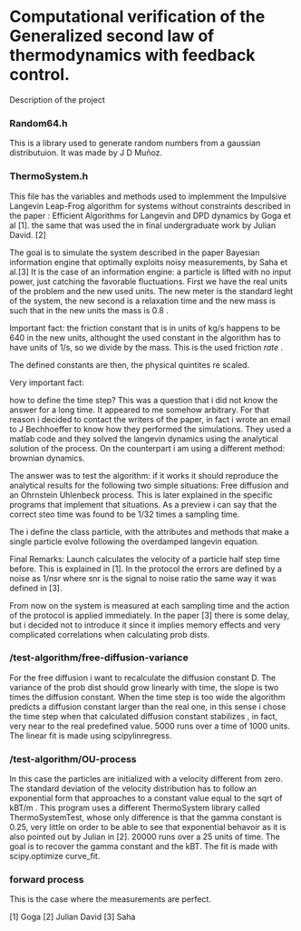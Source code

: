 # Computational verification of the Generalized second law of thermodynamics with feedback control. 

Description of the project

### Random64.h

This is a library used to generate random numbers from a gaussian distributuion. It was made by J D Muñoz. 

### ThermoSystem.h 

This file has the variables and methods used to implemment the Impulsive Langevin Leap-Frog algorithm for systems without constraints described in the paper : Efficient Algorithms for Langevin and DPD dynamics by Goga et al [1]. the same that was used the in final undergraduate work by Julian David. [2] 

The goal is to simulate the system described in the paper Bayesian information engine that optimally exploits noisy measurements, by Saha et al.[3] It is the case of an information engine: a particle is lifted with no input power, just catching the favorable fluctuations. First we have the real units of the problem and the new used units. The new meter is the standard leght of the system, the new second is a relaxation time and the new mass is such that in the new units the mass is 0.8 . 

Important fact: the friction constant that is in units of kg/s happens to be 640 in the new units, althought the used constant in the algorithm has to have units of 1/s, so we divide by the mass. This is the used friction *rate* . 

The defined constants are then, the physical quintites re scaled. 

Very important fact: 

 how to define the time step? This was a question that i did not know the answer for a long time. It appeared to me somehow arbitrary. For that reason i decided to contact the writers of the paper, in fact i wrote an email to J Bechhoeffer to know how they performed the simulations. They used a matlab code and they solved the langevin dynamics using the analytical solution of the process. On the counterpart i am using a different method: brownian dynamics.  
 
 The answer was to test the algorithm: if it works it should reproduce the analytical results for the following two simple situations: Free diffusion and an Ohrnstein Uhlenbeck process. This is later explained in the specific programs that implement that situations. As a preview i can say that the correct steo time was found to be 1/32 times a sampling time. 

The i define the class particle, with the attributes and methods that make a single particle evolve following the overdamped langevin equation. 

Final Remarks: Launch calculates the velocity of a particle half step time before. This is explained in [1]. In the protocol the errors are defined by a noise as 1/nsr where snr is the signal to noise ratio the same way it was defined in [3].

From now on the system is measured at each sampling time and the action of the protocol is applied immediately. In the paper [3] there is some delay, but i decided not to introduce it since it implies memory effects and very complicated correlations when calculating prob dists. 

### /test-algorithm/free-diffusion-variance

 For the free diffusion i want to recalculate the diffusion constant D. The variance of the prob dist should grow linearly with time, the slope is two times the diffusion constant. When the time step is too wide the algorithm predicts a diffusion constant larger than the real one, in this sense i chose the time step when that calculated diffusion constant stabilizes , in fact, very near to the real predefined value. 5000 runs over a time of 1000 units. The linear fit is made using scipylinregress. 

 ### /test-algorithm/OU-process

 In this case the particles are initialized with a velocity different from zero. The standard deviation of the velocity distribution has to follow an exponential form that approaches to a constant value equal to the sqrt of kBT/m . This program uses a different ThermoSystem library called ThermoSystemTest, whose only difference is that the gamma constant is 0.25, very little on order to be able to see that exponential behavoir as it is also pointed out by Julian in [2]. 20000 runs over a 25 units of time. The goal is to recover the gamma constant and the kBT. The fit is made with scipy.optimize curve_fit. 

### forward process

This is the case where the measurements are perfect. 




[1] Goga
[2] Julian David 
[3] Saha


